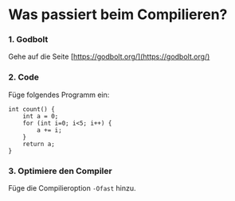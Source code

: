 
# Was passiert beim Compilieren?

### 1. Godbolt

Gehe auf die Seite [https://godbolt.org/](https://godbolt.org/)

### 2. Code

Füge folgendes Programm ein:

    int count() {
        int a = 0;
        for (int i=0; i<5; i++) {
            a += i;
        }
        return a;
    }


### 3. Optimiere den Compiler

Füge die Compilieroption `-Ofast` hinzu.
